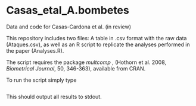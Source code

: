 # Casas_etal_A.bombetes
Data and code for Casas-Cardona et al. (in review)

This repository includes two files: A table in .csv format with the raw data (Ataques.csv), as well as an R script to replicate the analyses performed in the paper (Analyses.R).

The script requires the package <i> multcomp </i>, (Hothorn et al. 2008, <i>Biometrical Journal</i>, 50, 346-363), available from CRAN.

To run the script simply type

``` Rscript Analyses.R
```
This should output all results to stdout.
